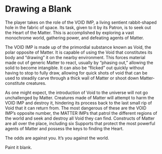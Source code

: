 # Drawing a Blank

The player takes on the role of the VOID IMP, a living sentient rabbit-shaped hole in the fabric of space. Its task, given to it by its Patron, is to seek out the Heart of the Matter. This is accomplished by exploring a vast monochrome world, gathering power, and defeating agents of Matter.

The VOID IMP is made up of the primordial substance known as Void, the polar opposite of Matter. It is capable of using the Void that constitutes its body and “drawing” it on the nearby environment. This forces material made out of generic Matter to react, usually by “phasing out,” allowing the solid to become intangible. It can also be “flicked” out quickly without having to stop to fully draw, allowing for quick shots of void that can be used to steadily carve through a thick wall of Matter or shoot down Matter-constitute creatures.

As one might expect, the introduction of Void to the universe will not go unchallenged by Matter. Creatures made of Matter will attempt to harm the VOID IMP and destroy it, hindering its process back to the last small rip of Void that it can return from. The most dangerous of these are the VOID IMP’s opposite number, the MATTER IMPs that patrol the different regions of the world and seek and destroy all Void they can find. Constructs of Matter are all over the place, including six Supports that protect the most powerful agents of Matter and possess the keys to finding the Heart.

The odds are against you. It’s you against the world.

Paint it blank.